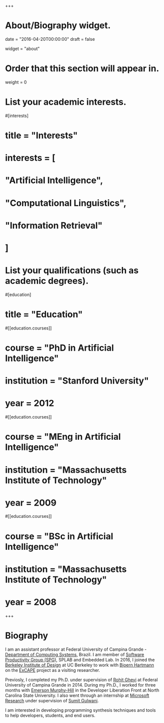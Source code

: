 +++
# About/Biography widget.

date = "2016-04-20T00:00:00"
draft = false

widget = "about"

# Order that this section will appear in.
weight = 0

# List your academic interests.
#[interests]
#  title = "Interests"
#  interests = [
#    "Artificial Intelligence",
#    "Computational Linguistics",
#    "Information Retrieval"
#  ]

# List your qualifications (such as academic degrees).
#[education]
#  title = "Education"

#[[education.courses]]
#  course = "PhD in Artificial Intelligence"
#  institution = "Stanford University"
#  year = 2012

#[[education.courses]]
#  course = "MEng in Artificial Intelligence"
#  institution = "Massachusetts Institute of Technology"
#  year = 2009

#[[education.courses]]
#  course = "BSc in Artificial Intelligence"
#  institution = "Massachusetts Institute of Technology"
#  year = 2008
 
+++

# Biography

I am an assistant professor at Federal University of Campina Grande - [Department of Computing Systems](http://www.computacao.ufcg.edu.br/), Brazil. I am member of [Software Productivity Group (SPG)](http://www.dsc.ufcg.edu.br/~spg/), SPLAB and Embedded Lab. In 2016, I joined the [Berkeley Institute of Design](http://bid.berkeley.edu/) at UC Berkeley to work with [Bjoern Hartmann](https://people.eecs.berkeley.edu/~bjoern/) on the [ExCAPE](https://excape.cis.upenn.edu/index.html) project as a visiting researcher.

Previosly, I completed my Ph.D. under supervision of [Rohit Gheyi](http://www.dsc.ufcg.edu.br/~rohit/Rohit_Gheyi/Home.html) at Federal University of Campina Grande in 2014. During my Ph.D., I worked for three months with [Emerson Murphy-Hill](http://people.engr.ncsu.edu/ermurph3/) in the Developer Liberation Front at North Carolina State University. I also went through an internship at [Microsoft Research](http://research.microsoft.com/en-us/labs/redmond/) under supervision of [Sumit Gulwani](http://research.microsoft.com/en-us/um/people/sumitg/).

I am interested in developing programming synthesis techniques and tools to help developers, students, and end users. 


